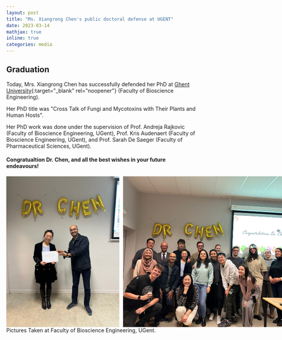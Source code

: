```yaml
---
layout: post
title: "Ms. Xiangrong Chen's public doctoral defense at UGENT"
date: 2023-03-14
mathjax: true
inline: true
categories: media
---
```


## Graduation

Today, Mrs. Xiangrong Chen has successfully defended her PhD at [Ghent University](https://www.ugent.be/en){:target="_blank" rel="noopener"} (Faculty of Bioscience Engineering). 

Her PhD title was "Cross Talk of Fungi and Mycotoxins with Their Plants and Human Hosts". 

Her PhD work was done under the supervision of Prof. Andreja Rajkovic (Faculty of Bioscience Engineering, UGent), Prof. Kris Audenaert (Faculty of Bioscience Engineering, UGent), and Prof. Sarah De Saeger (Faculty of Pharmaceutical Sciences, UGent).

#### Congratualtion Dr. Chen, and all the best wishes in your future endeavours!

<div class="image-container">
  <img class="graduation-image" src="/images/2023_03_14.png" alt="Graduation">
  <img class="graduation-image" src="/images/2023_03_14(2).png" alt="Graduation">
</div>
<p class="caption">Pictures Taken at Faculty of Bioscience Engineering, UGent.</p>

<style>
.image-container {
  display: flex;
  justify-content: left;
  align-items: center;
}

.graduation-image {
  width: 450px;
  height: 400px;
  object-fit: cover;
  margin-right: 10px;
}

.caption {
  margin-top: 0;
  margin-right: 0px;
  font-size: 14px;
  text-align: Left;
  width: 900px;
}
</style>

